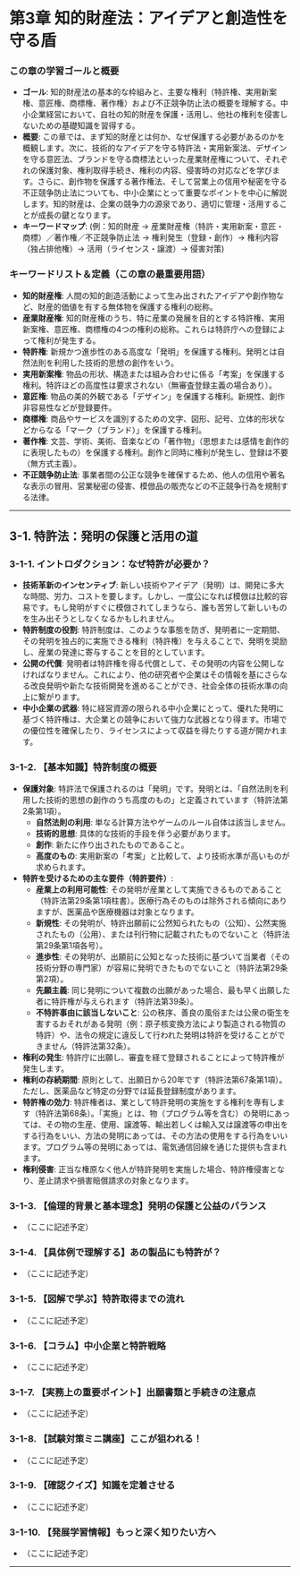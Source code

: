 # 第3章 知的財産法：アイデアと創造性を守る盾

### この章の学習ゴールと概要
   - **ゴール**: 知的財産法の基本的な枠組みと、主要な権利（特許権、実用新案権、意匠権、商標権、著作権）および不正競争防止法の概要を理解する。中小企業経営において、自社の知的財産を保護・活用し、他社の権利を侵害しないための基礎知識を習得する。
   - **概要**: この章では、まず知的財産とは何か、なぜ保護する必要があるのかを概観します。次に、技術的なアイデアを守る特許法・実用新案法、デザインを守る意匠法、ブランドを守る商標法といった産業財産権について、それぞれの保護対象、権利取得手続き、権利の内容、侵害時の対応などを学びます。さらに、創作物を保護する著作権法、そして営業上の信用や秘密を守る不正競争防止法についても、中小企業にとって重要なポイントを中心に解説します。知的財産は、企業の競争力の源泉であり、適切に管理・活用することが成長の鍵となります。
   - **キーワードマップ**: (例：知的財産 → 産業財産権（特許・実用新案・意匠・商標）／著作権／不正競争防止法 → 権利発生（登録・創作）→ 権利内容（独占排他権）→ 活用（ライセンス・譲渡）→ 侵害対策)

### キーワードリスト＆定義（この章の最重要用語）
   - **知的財産権**: 人間の知的創造活動によって生み出されたアイデアや創作物など、財産的価値を有する無体物を保護する権利の総称。
   - **産業財産権**: 知的財産権のうち、特に産業の発展を目的とする特許権、実用新案権、意匠権、商標権の4つの権利の総称。これらは特許庁への登録によって権利が発生する。
   - **特許権**: 新規かつ進歩性のある高度な「発明」を保護する権利。発明とは自然法則を利用した技術的思想の創作をいう。
   - **実用新案権**: 物品の形状、構造または組み合わせに係る「考案」を保護する権利。特許ほどの高度性は要求されない（無審査登録主義の場合あり）。
   - **意匠権**: 物品の美的外観である「デザイン」を保護する権利。新規性、創作非容易性などが登録要件。
   - **商標権**: 商品やサービスを識別するための文字、図形、記号、立体的形状などからなる「マーク（ブランド）」を保護する権利。
   - **著作権**: 文芸、学術、美術、音楽などの「著作物」（思想または感情を創作的に表現したもの）を保護する権利。創作と同時に権利が発生し、登録は不要（無方式主義）。
   - **不正競争防止法**: 事業者間の公正な競争を確保するため、他人の信用や著名な表示の冒用、営業秘密の侵害、模倣品の販売などの不正競争行為を規制する法律。

---

## 3-1. 特許法：発明の保護と活用の道

### 3-1-1. イントロダクション：なぜ特許が必要か？
   - **技術革新のインセンティブ**: 新しい技術やアイデア（発明）は、開発に多大な時間、労力、コストを要します。しかし、一度公になれば模倣は比較的容易です。もし発明がすぐに模倣されてしまうなら、誰も苦労して新しいものを生み出そうとしなくなるかもしれません。
   - **特許制度の役割**: 特許制度は、このような事態を防ぎ、発明者に一定期間、その発明を独占的に実施できる権利（特許権）を与えることで、発明を奨励し、産業の発達に寄与することを目的としています。
   - **公開の代償**: 発明者は特許権を得る代償として、その発明の内容を公開しなければなりません。これにより、他の研究者や企業はその情報を基にさらなる改良発明や新たな技術開発を進めることができ、社会全体の技術水準の向上に繋がります。
   - **中小企業の武器**: 特に経営資源の限られる中小企業にとって、優れた発明に基づく特許権は、大企業との競争において強力な武器となり得ます。市場での優位性を確保したり、ライセンスによって収益を得たりする道が開かれます。

### 3-1-2. 【基本知識】特許制度の概要
   - **保護対象**: 特許法で保護されるのは「発明」です。発明とは、「自然法則を利用した技術的思想の創作のうち高度のもの」と定義されています（特許法第2条第1項）。
     - **自然法則の利用**: 単なる計算方法やゲームのルール自体は該当しません。
     - **技術的思想**: 具体的な技術的手段を伴う必要があります。
     - **創作**: 新たに作り出されたものであること。
     - **高度のもの**: 実用新案の「考案」と比較して、より技術水準が高いものが求められます。
   - **特許を受けるための主な要件（特許要件）**:
     - **産業上の利用可能性**: その発明が産業として実施できるものであること（特許法第29条第1項柱書）。医療行為そのものは除外される傾向にありますが、医薬品や医療機器は対象となります。
     - **新規性**: その発明が、特許出願前に公然知られたもの（公知）、公然実施されたもの（公用）、または刊行物に記載されたものでないこと（特許法第29条第1項各号）。
     - **進歩性**: その発明が、出願前に公知となった技術に基づいて当業者（その技術分野の専門家）が容易に発明できたものでないこと（特許法第29条第2項）。
     - **先願主義**: 同じ発明について複数の出願があった場合、最も早く出願した者に特許権が与えられます（特許法第39条）。
     - **不特許事由に該当しないこと**: 公の秩序、善良の風俗または公衆の衛生を害するおそれがある発明（例：原子核変換方法により製造される物質の特許）や、法令の規定に違反して行われた発明は特許を受けることができません（特許法第32条）。
   - **権利の発生**: 特許庁に出願し、審査を経て登録されることによって特許権が発生します。
   - **権利の存続期間**: 原則として、出願日から20年です（特許法第67条第1項）。ただし、医薬品など特定の分野では延長登録制度があります。
   - **特許権の効力**: 特許権者は、業として特許発明の実施をする権利を専有します（特許法第68条）。「実施」とは、物（プログラム等を含む）の発明にあっては、その物の生産、使用、譲渡等、輸出若しくは輸入又は譲渡等の申出をする行為をいい、方法の発明にあっては、その方法の使用をする行為をいいます。プログラム等の発明にあっては、電気通信回線を通じた提供も含まれます。
   - **権利侵害**: 正当な権原なく他人が特許発明を実施した場合、特許権侵害となり、差止請求や損害賠償請求の対象となります。

### 3-1-3. 【倫理的背景と基本理念】発明の保護と公益のバランス
   - （ここに記述予定）

### 3-1-4. 【具体例で理解する】あの製品にも特許が？
   - （ここに記述予定）

### 3-1-5. 【図解で学ぶ】特許取得までの流れ
   - （ここに記述予定）

### 3-1-6. 【コラム】中小企業と特許戦略
   - （ここに記述予定）

### 3-1-7. 【実務上の重要ポイント】出願書類と手続きの注意点
   - （ここに記述予定）

### 3-1-8. 【試験対策ミニ講座】ここが狙われる！
   - （ここに記述予定）

### 3-1-9. 【確認クイズ】知識を定着させる
   - （ここに記述予定）

### 3-1-10. 【発展学習情報】もっと深く知りたい方へ
   - （ここに記述予定）

--- 